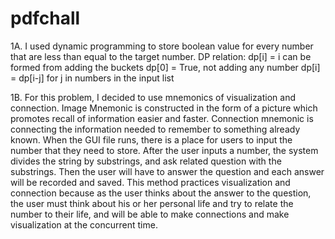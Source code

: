 # pdfchall
1A. I used dynamic programming to store boolean value for every number that are less than equal to the target number. 
DP relation:
	dp[i] = i can be formed from adding the buckets
	dp[0] = True, not adding any number
	dp[i] = dp[i-j] for j in numbers in the input list
  
  
1B. For this problem, I decided to use mnemonics of visualization and connection. Image Mnemonic is constructed in the form of a picture which promotes recall of information easier and faster. Connection mnemonic is connecting the information needed to remember to something already known. When the GUI file runs, there is a place for users to input the number that they need to store. After the user inputs a number, the system divides the string by substrings, and ask related question with the substrings. Then the user will have to answer the question and each answer will be recorded and saved. This method practices visualization and connection because as the user thinks about the answer to the question, the user must think about his or her personal life and try to relate the number to their life, and will be able to make connections and make visualization at the concurrent time.




